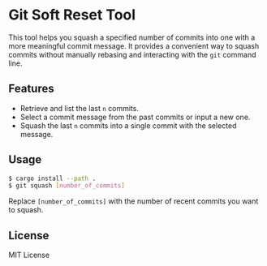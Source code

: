 # Git Soft Reset Tool

This tool helps you squash a specified number of commits into one with a more meaningful commit message. It provides a convenient way to squash commits without manually rebasing and interacting with the `git` command line.

## Features

- Retrieve and list the last `n` commits.
- Select a commit message from the past commits or input a new one.
- Squash the last `n` commits into a single commit with the selected message.

## Usage

```bash
$ cargo install --path .
$ git squash [number_of_commits]
```

Replace `[number_of_commits]` with the number of recent commits you want to squash.

## License

MIT License

